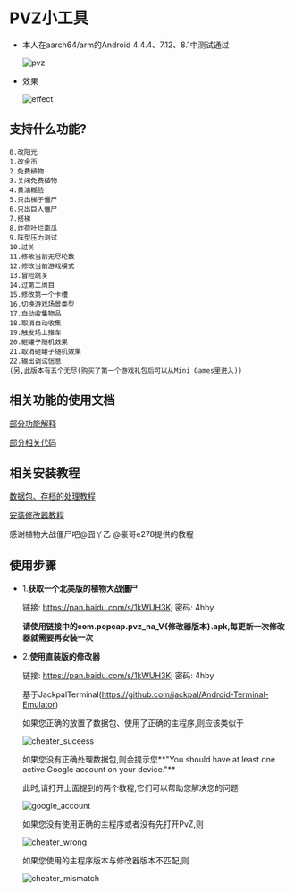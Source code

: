 # PVZ小工具
  * 本人在aarch64/arm的Android 4.4.4、7.12、8.1中测试通过

    ![pvz](doc/images/pvz.png)

  * 效果

    ![effect](doc/images/effect.png)
## 支持什么功能?
  ```
  0.改阳光
  1.改金币
  2.免费植物
  3.关闭免费植物
  4.黄油糊脸
  5.只出梯子僵尸
  6.只出巨人僵尸
  7.搭梯
  8.炸荷叶烂南瓜
  9.阵型压力测试
  10.过关
  11.修改当前无尽轮数
  12.修改当前游戏模式
  13.冒险跳关
  14.过第二周目
  15.修改第一个卡槽
  16.切换游戏场景类型
  17.自动收集物品
  18.取消自动收集
  19.触发场上推车
  20.砸罐子随机效果
  21.取消砸罐子随机效果
  22.输出调试信息
  (另,此版本有五个无尽(购买了第一个游戏礼包后可以从Mini Games里进入))
  ```
## 相关功能的使用文档
  [部分功能解释](doc/help.txt)

  [部分相关代码](doc/code.txt)
## 相关安装教程
  [数据包、存档的处理教程](http://lonelystar.org/ResDownload/1_Android_Na.htm)

  [安装修改器教程](doc/install.md)

  感谢植物大战僵尸吧@囧丫乙 @豪哥e278提供的教程

## 使用步骤
  * 1.**获取一个北美版的植物大战僵尸**

    链接: https://pan.baidu.com/s/1kWUH3Kj 密码: 4hby

    **请使用链接中的com.popcap.pvz_na_V{修改器版本}.apk,每更新一次修改器就需要再安装一次**

  * 2.**使用直装版的修改器**

    链接: https://pan.baidu.com/s/1kWUH3Kj 密码: 4hby

    基于JackpalTerminal(https://github.com/jackpal/Android-Terminal-Emulator)

    如果您正确的放置了数据包、使用了正确的主程序,则应该类似于

    ![cheater_suceess](doc/images/cheater_success.png)

    如果您没有正确处理数据包,则会提示您**"You should have at least one active Google account on your device."**

    此时,请打开上面提到的两个教程,它们可以帮助您解决您的问题

    ![google_account](doc/images/google_account.jpg)

    如果您没有使用正确的主程序或者没有先打开PvZ,则

    ![cheater_wrong](doc/images/cheater_wrong.png)

    如果您使用的主程序版本与修改器版本不匹配,则

    ![cheater_mismatch](doc/images/cheater_mismatch.png)

